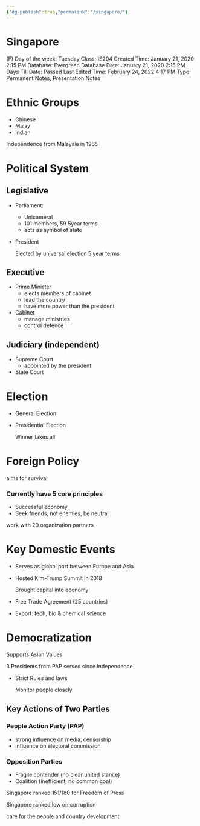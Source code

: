 ```yaml
---
{"dg-publish":true,"permalink":"/singapore/"}
---
```


# Singapore

(F) Day of the week: Tuesday
Class: IS204
Created Time: January 21, 2020 2:15 PM
Database: Evergreen Database
Date: January 21, 2020 2:15 PM
Days Till Date: Passed
Last Edited Time: February 24, 2022 4:17 PM
Type: Permanent Notes, Presentation Notes

# Ethnic Groups

- Chinese
- Malay
- Indian

Independence from Malaysia in 1965

# Political System

## Legislative

- Parliament:
    - Unicameral
    - 101 members, 59 5year terms
    - acts as symbol of state
- President
    
    Elected by universal election 5 year terms
    

## Executive

- Prime Minister
    - elects members of cabinet
    - lead the country
    - have more power than the president
- Cabinet
    - manage ministries
    - control defence

## Judiciary (independent)

- Supreme Court
    - appointed by the president
- State Court

# Election

- General Election
- Presidential Election
    
    Winner takes all
    

# Foreign Policy

aims for survival

### Currently have 5 core principles

- Successful economy
- Seek friends, not enemies, be neutral

work with 20 organization partners

# Key Domestic Events

- Serves as global port between Europe and Asia
- Hosted Kim-Trump Summit in 2018
    
    Brought capital into economy
    
- Free Trade Agreement (25 countries)
- Export: tech, bio & chemical science

# Democratization

Supports Asian Values

3 Presidents from PAP served since independence

- Strict Rules and laws
    
    Monitor people closely
    

## Key Actions of Two Parties

### People Action Party (PAP)

- strong influence on media, censorship
- influence on electoral commission

### Opposition Parties

- Fragile contender (no clear united stance)
- Coalition (inefficient, no common goal)

Singapore ranked 151/180 for Freedom of Press

Singapore ranked low on corruption

care for the people and country development